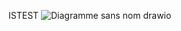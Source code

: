 ISTEST
![Diagramme sans nom drawio](https://github.com/Scandere78/holbertonschool-simple_shell/assets/159014102/247732d1-b72f-428d-8f21-7df5dbe6aaa8)

